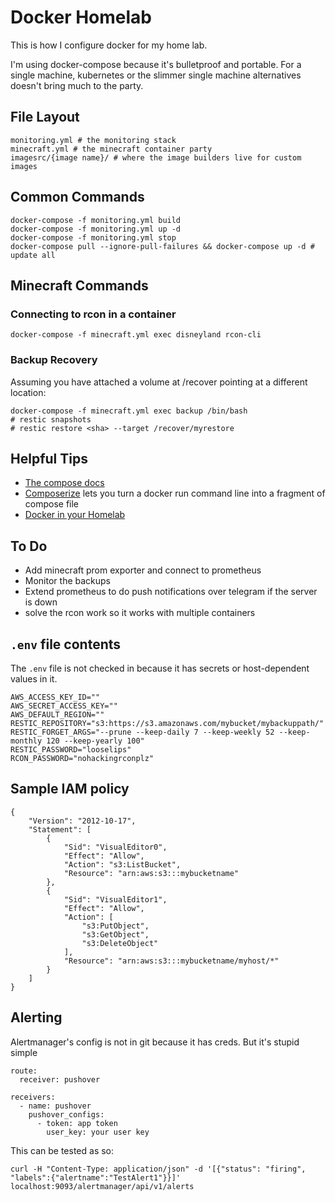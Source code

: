 # Docker Homelab

This is how I configure docker for my home lab.

I'm using docker-compose because it's bulletproof and portable. For a single machine, kubernetes or the slimmer single machine alternatives doesn't bring much to the party.

## File Layout

```
monitoring.yml # the monitoring stack
minecraft.yml # the minecraft container party
imagesrc/{image name}/ # where the image builders live for custom images
```

## Common Commands

```
docker-compose -f monitoring.yml build
docker-compose -f monitoring.yml up -d
docker-compose -f monitoring.yml stop
docker-compose pull --ignore-pull-failures && docker-compose up -d # update all
```

## Minecraft Commands

### Connecting to rcon in a container

```
docker-compose -f minecraft.yml exec disneyland rcon-cli
```

### Backup Recovery

Assuming you have attached a volume at /recover pointing at a different location:

```
docker-compose -f minecraft.yml exec backup /bin/bash
# restic snapshots
# restic restore <sha> --target /recover/myrestore
```


## Helpful Tips

* [The compose docs](https://docs.docker.com/compose/)
* [Composerize](https://www.composerize.com) lets you turn a docker run command line into a fragment of compose file
* [Docker in your Homelab](https://borked.io/2019/02/13/docker-in-your-homelab.html)

## To Do

* Add minecraft prom exporter and connect to prometheus
* Monitor the backups
* Extend prometheus to do push notifications over telegram if the server is down
* solve the rcon work so it works with multiple containers


## `.env` file contents

The `.env` file is not checked in because it has secrets or host-dependent values in it.

```
AWS_ACCESS_KEY_ID=""
AWS_SECRET_ACCESS_KEY=""
AWS_DEFAULT_REGION=""
RESTIC_REPOSITORY="s3:https://s3.amazonaws.com/mybucket/mybackuppath/"
RESTIC_FORGET_ARGS="--prune --keep-daily 7 --keep-weekly 52 --keep-monthly 120 --keep-yearly 100"
RESTIC_PASSWORD="looselips"
RCON_PASSWORD="nohackingrconplz"
```

## Sample IAM policy

```
{
    "Version": "2012-10-17",
    "Statement": [
        {
            "Sid": "VisualEditor0",
            "Effect": "Allow",
            "Action": "s3:ListBucket",
            "Resource": "arn:aws:s3:::mybucketname"
        },
        {
            "Sid": "VisualEditor1",
            "Effect": "Allow",
            "Action": [
                "s3:PutObject",
                "s3:GetObject",
                "s3:DeleteObject"
            ],
            "Resource": "arn:aws:s3:::mybucketname/myhost/*"
        }
    ]
}
```

## Alerting

Alertmanager's config is not in git because it has creds. But it's stupid simple

```
route:
  receiver: pushover

receivers:
  - name: pushover
    pushover_configs:
      - token: app token
        user_key: your user key
```

This can be tested as so:

```
curl -H "Content-Type: application/json" -d '[{"status": "firing", "labels":{"alertname":"TestAlert1"}}]' localhost:9093/alertmanager/api/v1/alerts
```
